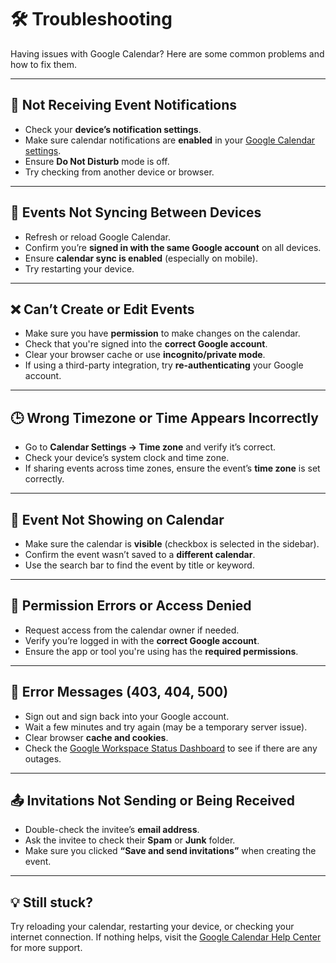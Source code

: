 # 🛠️ Troubleshooting

Having issues with Google Calendar? Here are some common problems and how to fix them.

---

## 🔔 Not Receiving Event Notifications

- Check your **device’s notification settings**.
- Make sure calendar notifications are **enabled** in your [Google Calendar settings](https://calendar.google.com/calendar/u/0/r/settings).
- Ensure **Do Not Disturb** mode is off.
- Try checking from another device or browser.

---

## 🔗 Events Not Syncing Between Devices

- Refresh or reload Google Calendar.
- Confirm you’re **signed in with the same Google account** on all devices.
- Ensure **calendar sync is enabled** (especially on mobile).
- Try restarting your device.

---

## ❌ Can’t Create or Edit Events

- Make sure you have **permission** to make changes on the calendar.
- Check that you're signed into the **correct Google account**.
- Clear your browser cache or use **incognito/private mode**.
- If using a third-party integration, try **re-authenticating** your Google account.

---

## 🕒 Wrong Timezone or Time Appears Incorrectly

- Go to **Calendar Settings → Time zone** and verify it’s correct.
- Check your device’s system clock and time zone.
- If sharing events across time zones, ensure the event’s **time zone** is set correctly.

---

## 📆 Event Not Showing on Calendar

- Make sure the calendar is **visible** (checkbox is selected in the sidebar).
- Confirm the event wasn’t saved to a **different calendar**.
- Use the search bar to find the event by title or keyword.

---

## 🔐 Permission Errors or Access Denied

- Request access from the calendar owner if needed.
- Verify you’re logged in with the **correct Google account**.
- Ensure the app or tool you're using has the **required permissions**.

---

## 🧪 Error Messages (403, 404, 500)

- Sign out and sign back into your Google account.
- Wait a few minutes and try again (may be a temporary server issue).
- Clear browser **cache and cookies**.
- Check the [Google Workspace Status Dashboard](https://www.google.com/appsstatus) to see if there are any outages.

---

## 📤 Invitations Not Sending or Being Received

- Double-check the invitee’s **email address**.
- Ask the invitee to check their **Spam** or **Junk** folder.
- Make sure you clicked **“Save and send invitations”** when creating the event.

---

## 💡 Still stuck?

Try reloading your calendar, restarting your device, or checking your internet connection. If nothing helps, visit the [Google Calendar Help Center](https://support.google.com/calendar/) for more support.

